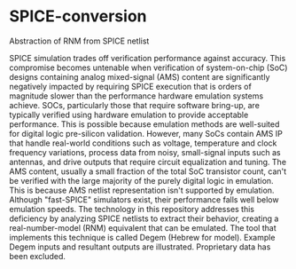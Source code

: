 # SPICE-conversion
Abstraction of RNM from SPICE netlist

SPICE simulation trades off verification performance against accuracy.  This compromise becomes untenable when verification of system-on-chip (SoC) designs containing analog mixed-signal (AMS) content are significantly negatively impacted by requiring SPICE execution that is orders of magnitude slower than the performance hardware emulation systems achieve.  SOCs, particularly those that require software bring-up, are typically verified using hardware emulation to provide acceptable performance.  This is possible because emulation methods are well-suited for digital logic pre-silicon validation.  However, many SoCs contain AMS IP that handle real-world conditions such as voltage, temperature and clock frequency variations, process data from noisy, small-signal inputs such as antennas, and drive outputs that require circuit equalization and tuning.  The AMS content, usually a small fraction of the total SoC transistor count, can't be verified with the large majority of the purely digital logic in emulation.  This is because AMS netlist representation isn't supported by emulation.  Although "fast-SPICE" simulators exist, their performance falls well below emulation speeds.  The technology in this repository addresses this deficiency by analyzing SPICE netlists to extract their behavior, creating a real-number-model (RNM) equivalent that can be emulated.  The tool that implements this technique is called Degem (Hebrew for model).  Example Degem inputs and resultant outputs are illustrated.  Proprietary data has been excluded.
